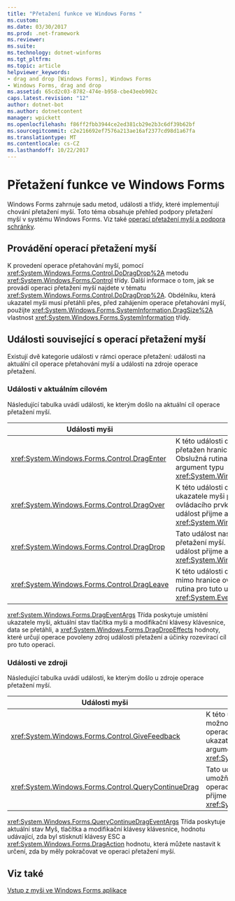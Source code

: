 ```yaml
---
title: "Přetažení funkce ve Windows Forms "
ms.custom: 
ms.date: 03/30/2017
ms.prod: .net-framework
ms.reviewer: 
ms.suite: 
ms.technology: dotnet-winforms
ms.tgt_pltfrm: 
ms.topic: article
helpviewer_keywords:
- drag and drop [Windows Forms], Windows Forms
- Windows Forms, drag and drop
ms.assetid: 65cd2c03-8782-474e-b958-cbe43eeb902c
caps.latest.revision: "12"
author: dotnet-bot
ms.author: dotnetcontent
manager: wpickett
ms.openlocfilehash: f86ff2fbb3944ce2ed381cb29e2b3c6df39b62bf
ms.sourcegitcommit: c2e216692ef7576a213ae16af2377cd98d1a67fa
ms.translationtype: MT
ms.contentlocale: cs-CZ
ms.lasthandoff: 10/22/2017
---
```

# <a name="drag-and-drop-functionality-in-windows-forms"></a>Přetažení funkce ve Windows Forms 
Windows Forms zahrnuje sadu metod, události a třídy, které implementují chování přetažení myší. Toto téma obsahuje přehled podpory přetažení myší v systému Windows Forms.  Viz také [operací přetažení myší a podpora schránky](http://msdn.microsoft.com/library/fe5ebfwe\(v=vs.110\)).  
  
## <a name="performing-drag-and-drop-operations"></a>Provádění operací přetažení myší  
 K provedení operace přetahování myší, pomocí <xref:System.Windows.Forms.Control.DoDragDrop%2A> metodu <xref:System.Windows.Forms.Control> třídy. Další informace o tom, jak se provádí operaci přetažení myší najdete v tématu <xref:System.Windows.Forms.Control.DoDragDrop%2A>. Obdélníku, která ukazatel myši musí přetáhli přes, před zahájením operace přetahování myší, použijte <xref:System.Windows.Forms.SystemInformation.DragSize%2A> vlastnost <xref:System.Windows.Forms.SystemInformation> třídy.  
  
## <a name="events-related-to-drag-and-drop-operations"></a>Události související s operací přetažení myší  
 Existují dvě kategorie události v rámci operace přetažení: události na aktuální cíl operace přetahování myší a události na zdroje operace přetažení.  
  
### <a name="events-on-the-current-target"></a>Události v aktuálním cílovém  
 Následující tabulka uvádí události, ke kterým došlo na aktuální cíl operace přetažení myší.  
  
|Události myši|Popis|  
|-----------------|-----------------|  
|<xref:System.Windows.Forms.Control.DragEnter>|K této události dojde, když je objekt přetažen hranice ovládacího prvku. Obslužná rutina pro tuto událost přijme argument typu <xref:System.Windows.Forms.DragEventArgs>.|  
|<xref:System.Windows.Forms.Control.DragOver>|K této události dojde, když objekt přetažení ukazatele myši při v rámci hranice ovládacího prvku. Obslužná rutina pro tuto událost přijme argument typu <xref:System.Windows.Forms.DragEventArgs>.|  
|<xref:System.Windows.Forms.Control.DragDrop>|Tato událost nastane při dokončení operace přetažení myší. Obslužná rutina pro tuto událost přijme argument typu <xref:System.Windows.Forms.DragEventArgs>.|  
|<xref:System.Windows.Forms.Control.DragLeave>|K této události dojde, když objekt ocitne mimo hranice ovládacího prvku. Obslužná rutina pro tuto událost přijme argument typu <xref:System.EventArgs>.|  
  
 <xref:System.Windows.Forms.DragEventArgs> Třída poskytuje umístění ukazatele myši, aktuální stav tlačítka myši a modifikační klávesy klávesnice, data se přetáhli, a <xref:System.Windows.Forms.DragDropEffects> hodnoty, které určují operace povoleny zdroj události přetažení a účinky rozevírací cíl pro tuto operaci.  
  
### <a name="events-on-the-source"></a>Události ve zdroji  
 Následující tabulka uvádí události, ke kterým došlo u zdroje operace přetažení myší.  
  
|Události myši|Popis|  
|-----------------|-----------------|  
|<xref:System.Windows.Forms.Control.GiveFeedback>|K této události dojde během operace přetažení. Poskytuje možnost poskytnout vizuální upozornění uživateli, který operaci přetažení myší dochází, jako je například změna ukazatel myši. Obslužná rutina pro tuto událost přijme argument typu <xref:System.Windows.Forms.GiveFeedbackEventArgs>.|  
|<xref:System.Windows.Forms.Control.QueryContinueDrag>|Tato událost se vyvolá při operaci přetažení myší a umožňuje zdroje operace přetažení k určení, zda mají zrušit operace přetažení myší. Obslužná rutina pro tuto událost přijme argument typu <xref:System.Windows.Forms.QueryContinueDragEventArgs>.|  
  
 <xref:System.Windows.Forms.QueryContinueDragEventArgs> Třída poskytuje aktuální stav Myš, tlačítka a modifikační klávesy klávesnice, hodnotu udávající, zda byl stisknutí klávesy ESC a <xref:System.Windows.Forms.DragAction> hodnotu, která můžete nastavit k určení, zda by měly pokračovat ve operaci přetažení myší.  
  
## <a name="see-also"></a>Viz také  
 [Vstup z myši ve Windows Forms aplikace](../../../docs/framework/winforms/mouse-input-in-a-windows-forms-application.md)
